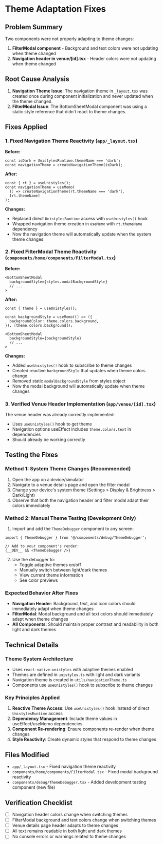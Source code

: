# Theme Adaptation Fixes

## Problem Summary
Two components were not properly adapting to theme changes:
1. **FilterModal component** - Background and text colors were not updating when theme changed
2. **Navigation header in venue/[id].tsx** - Header colors were not updating when theme changed

## Root Cause Analysis
1. **Navigation Theme Issue**: The navigation theme in `_layout.tsx` was created once during component initialization and never updated when the theme changed.
2. **FilterModal Issue**: The BottomSheetModal component was using a static style reference that didn't react to theme changes.

## Fixes Applied

### 1. Fixed Navigation Theme Reactivity (`app/_layout.tsx`)
**Before:**
```tsx
const isDark = UnistylesRuntime.themeName === 'dark';
const navigationTheme = createNavigationTheme(isDark);
```

**After:**
```tsx
const { rt } = useUnistyles();
const navigationTheme = useMemo(
  () => createNavigationTheme(rt.themeName === 'dark'),
  [rt.themeName]
);
```

**Changes:**
- Replaced direct `UnistylesRuntime` access with `useUnistyles()` hook
- Wrapped navigation theme creation in `useMemo` with `rt.themeName` dependency
- Now the navigation theme will automatically update when the system theme changes

### 2. Fixed FilterModal Theme Reactivity (`components/home/components/FilterModal.tsx`)
**Before:**
```tsx
<BottomSheetModal
  backgroundStyle={styles.modalBackgroundStyle}
  // ...
>
```

**After:**
```tsx
const { theme } = useUnistyles();

const backgroundStyle = useMemo(() => ({
  backgroundColor: theme.colors.background,
}), [theme.colors.background]);

<BottomSheetModal
  backgroundStyle={backgroundStyle}
  // ...
>
```

**Changes:**
- Added `useUnistyles()` hook to subscribe to theme changes
- Created reactive `backgroundStyle` that updates when theme colors change
- Removed static `modalBackgroundStyle` from styles object
- Now the modal background will automatically update when theme changes

### 3. Verified Venue Header Implementation (`app/venue/[id].tsx`)
The venue header was already correctly implemented:
- Uses `useUnistyles()` hook to get theme
- Navigation options useEffect includes `theme.colors.text` in dependencies
- Should already be working correctly

## Testing the Fixes

### Method 1: System Theme Changes (Recommended)
1. Open the app on a device/simulator
2. Navigate to a venue details page and open the filter modal
3. Change your device's system theme (Settings > Display & Brightness > Dark/Light)
4. Observe that both the navigation header and filter modal adapt their colors immediately

### Method 2: Manual Theme Testing (Development Only)
1. Import and add the `ThemeDebugger` component to any screen:
```tsx
import { ThemeDebugger } from '@/components/debug/ThemeDebugger';

// Add to your component's render:
{__DEV__ && <ThemeDebugger />}
```

2. Use the debugger to:
   - Toggle adaptive themes on/off
   - Manually switch between light/dark themes
   - View current theme information
   - See color previews

### Expected Behavior After Fixes
- **Navigation Header**: Background, text, and icon colors should immediately adapt when theme changes
- **FilterModal**: Modal background and all text colors should immediately adapt when theme changes
- **All Components**: Should maintain proper contrast and readability in both light and dark themes

## Technical Details

### Theme System Architecture
- Uses `react-native-unistyles` with adaptive themes enabled
- Themes are defined in `unistyles.ts` with light and dark variants
- Navigation theme is created in `utils/navigationTheme.ts`
- Components use `useUnistyles()` hook to subscribe to theme changes

### Key Principles Applied
1. **Reactive Theme Access**: Use `useUnistyles()` hook instead of direct `UnistylesRuntime` access
2. **Dependency Management**: Include theme values in useEffect/useMemo dependencies
3. **Component Re-rendering**: Ensure components re-render when theme changes
4. **Style Reactivity**: Create dynamic styles that respond to theme changes

## Files Modified
- `app/_layout.tsx` - Fixed navigation theme reactivity
- `components/home/components/FilterModal.tsx` - Fixed modal background reactivity
- `components/debug/ThemeDebugger.tsx` - Added development testing component (new file)

## Verification Checklist
- [ ] Navigation header colors change when switching themes
- [ ] FilterModal background and text colors change when switching themes
- [ ] Venue details page header adapts to theme changes
- [ ] All text remains readable in both light and dark themes
- [ ] No console errors or warnings related to theme changes
